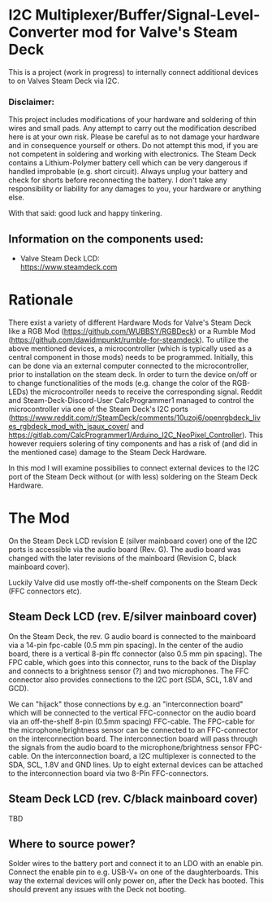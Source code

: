 # I2C Multiplexer/Buffer/Signal-Level-Converter mod for Valve's Steam Deck 

This is a project (work in progress) to internally connect additional devices to on Valves Steam Deck via I2C.

### Disclaimer:
This project includes modifications of your hardware and soldering of thin wires and small pads. 
Any attempt to carry out the modification described here is at your own risk.
Please be careful as to not damage your hardware and in consequence yourself or others.
Do not attempt this mod, if you are not competent in soldering and working with electronics.
The Steam Deck contains a Lithium-Polymer battery cell which can be very dangerous if handled improbable (e.g. short circuit).
Always unplug your battery and check for shorts before reconnecting the battery.
I don't take any responsibility or liability for any damages to you, your hardware or anything else.

With that said: good luck and happy tinkering.

## Information on the components used:

- Valve Steam Deck LCD:
  <br />https://www.steamdeck.com

# Rationale

There exist a variety of different Hardware Mods for Valve's Steam Deck like a RGB Mod (https://github.com/WUBBSY/RGBDeck) or a Rumble Mod (https://github.com/dawidmpunkt/rumble-for-steamdeck). To utilize the above mentioned devices, a microcontroller (which is typically used as a central component in those mods) needs to be programmed. Initially, this can be done via an external computer connected to the microcontroller, prior to installation on the steam deck. In order to turn the device on/off or to change functionalities of the mods (e.g. change the color of the RGB-LEDs) the microcontroller needs to receive the corresponding signal. Reddit and Steam-Deck-Discord-User CalcProgrammer1 managed to control the microcontroller via one of the Steam Deck's I2C ports (https://www.reddit.com/r/SteamDeck/comments/10uzoj6/openrgbdeck_lives_rgbdeck_mod_with_jsaux_cover/ and https://gitlab.com/CalcProgrammer1/Arduino_I2C_NeoPixel_Controller). This however requiers solering of tiny components and has a risk of (and did in the mentioned case) damage to the Steam Deck Hardware. 

In this mod I will examine possibilies to connect external devices to the I2C port of the Steam Deck without (or with less) soldering on the Steam Deck Hardware.

# The Mod
On the Steam Deck LCD revision E (silver mainboard cover) one of the I2C ports is accessible via the audio board (Rev. G). The audio board was changed with the later revisions of the mainboard (Revision C, black mainboard cover). 

Luckily Valve did use mostly off-the-shelf components on the Steam Deck (FFC connectors etc).

## Steam Deck LCD (rev. E/silver mainboard cover)
On the Steam Deck, the rev. G audio board is connected to the mainboard via a 14-pin fpc-cable (0.5 mm pin spacing). In the center of the audio board, there is a vertical 8-pin ffc connector (also 0.5 mm pin spacing). The FPC cable, which goes into this connector, runs to the back of the Display and connects to a brightness sensor (?) and two microphones. The FFC connector also provides connections to the I2C port (SDA, SCL, 1.8V and GCD).

We can "hijack" those connections by e.g. an "interconnection board" which will be connected to the vertical FFC-connector on the audio board via an off-the-shelf 8-pin (0.5mm spacing) FFC-cable. The FPC-cable for the microphone/brightness sensor can be connected to an FFC-connector on the interconnection board. The interconnection board will pass through the signals from the audio board to the microphone/brightness sensor FPC-cable. On the interconnection board, a I2C multiplexer is connected to the SDA, SCL, 1.8V and GND lines. Up to eight external devices can be attached to the interconnection board via two 8-Pin FFC-connectors.

## Steam Deck LCD (rev. C/black mainboard cover)
TBD

## Where to source power?
Solder wires to the battery port and connect it to an LDO with an enable pin. Connect the enable pin to e.g. USB-V+ on one of the daughterboards. This way the external devices will only power on, after the Deck has booted. This should prevent any issues with the Deck not booting. 
